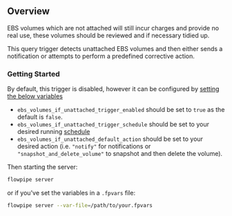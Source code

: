 ## Overview

EBS volumes which are not attached will still incur charges and provide no real use, these volumes should be reviewed and if necessary tidied up.

This query trigger detects unattached EBS volumes and then either sends a notification or attempts to perform a predefined corrective action.

### Getting Started

By default, this trigger is disabled, however it can be configured by [setting the below variables](https://flowpipe.io/docs/build/mod-variables#passing-input-variables)
- `ebs_volumes_if_unattached_trigger_enabled` should be set to `true` as the default is `false`.
- `ebs_volumes_if_unattached_trigger_schedule` should be set to your desired running [schedule](https://flowpipe.io/docs/flowpipe-hcl/trigger/schedule#more-examples)
- `ebs_volumes_if_unattached_default_action` should be set to your desired action (i.e. `"notify"` for notifications or `"snapshot_and_delete_volume"` to snapshot and then delete the volume).

Then starting the server:
```sh
flowpipe server
```

or if you've set the variables in a `.fpvars` file:
```sh
flowpipe server --var-file=/path/to/your.fpvars
```
